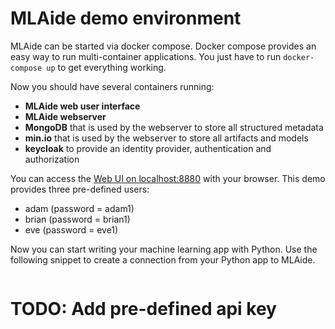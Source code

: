 # MLAide demo environment
MLAide can be started via docker compose. Docker compose provides an easy way to run multi-container applications.
You just have to run `docker-compose up` to get everything working.

Now you should have several containers running:
- **MLAide web user interface**
- **MLAide webserver**
- **MongoDB** that is used by the webserver to store all structured metadata
- **min.io** that is used by the webserver to store all artifacts and models
- **keycloak** to provide an identity provider, authentication and authorization

You can access the [Web UI on localhost:8880](http://localhost:8880) with your browser. This demo
provides three pre-defined users:
- adam (password = adam1)
- brian (password = brian1)
- eve (password = eve1)

Now you can start writing your machine learning app with Python. Use the following snippet to create a connection from your Python app to MLAide.

```python
```

# TODO: Add pre-defined api key